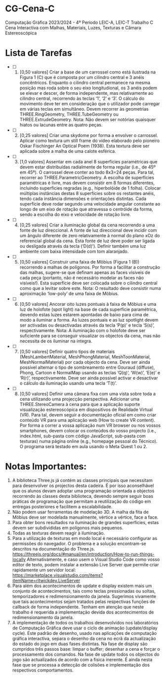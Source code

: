 # CG-Cena-C
Computação Gráfica
2023/2024 - 4º Período
LEIC-A, LEIC-T
Trabalho C
Cena Interactiva com Malhas, Materiais, Luzes, Texturas e Câmara Estereoscópica

# Lista de Tarefas
- [ ] 1. [0,50 valores] Criar a base de um carrossel como está ilustrada na Figura 1 (C) que é composta
por um cilindro central e 3 anéis concêntricos. Enquanto o cilindro central permanece na mesma
posição mas roda sobre o seu eixo longitudional, os 3 anéis podem se elevar e descer, de forma
independente, mas relativamente ao cilindro central, recorrendo às teclas ‘1’, ‘2’ e ‘3’. O cálculo
do movimento deve ter em consideração que o utilizador pode carregar em várias teclas em
simultâneo. Devem recorrer às geometrias THREE.RingGeometry, THREE.TubeGeometry ou
THREE.ExtrudeGeometry.
Nota: Não devem ser notórias quaisquer hiatos ou lacunas entre as quatro peças.
- [ ] 2. [0,25 valores] Criar uma skydome por forma a envolver o carrossel. Aplicar como textura um still
frame do vídeo elaborado pelo pioneiro Oskar Fischinger An Optical Poem (1938). Esta textura
deve ser aplicada sobre a malha de uma calote esférica.
- [ ] 3. [1,0 valores] Assentar em cada anel 8 superfícies paramétricas que devem estar distribuídas
radialmente de forma regular (i.e., de 45º em 45º). O carrossel deve conter ao todo 8x3=24
peças. Para tal, recorrer ao THREE.ParametricGeometry. A escolha de superfícies paramétricas é
livre, mas devem consistir em 8 formas diferentes, incluindo superfícies regradas (e.g.,
hiperbolóide de 1 folha). Colocar múltiplas instâncias destas 8 superfícies sobre os restantes
anéis, tendo cada instância dimensões e orientações distintas. Cada superfície deve rodar
segundo uma velocidade angular constante ao longo de um eixo de rotação que atravessa o
centróide da forma, sendo a escolha do eixo e velocidade de rotação livre.
- [ ] 4. [0,25 valores] Criar a iluminação global da cena recorrendo a uma fonte de luz direccional. A
fonte de luz direccional deve incidir com um ângulo diferente de zero relativamente à normal do
plano xOz do referencial global da cena. Esta fonte de luz deve poder ser ligada ou desligada
através da tecla (‘D(d)’). Definir também uma luz ambiente com baixa intensidade com tom
alaranjado.
- [ ] 5. [0,50 valores] Construir uma faixa de Möbius (Figura 1 (B)) recorrendo a malhas de polígonos.
Por forma a facilitar a construção das malhas, sugere-se que definam apenas as faces visíveis de
cada peça (portanto, não é necessário modelar as faces não visíveis!). Esta superfície deve ser
colocada sobre o cilindro central como que a levitar sobre este.
Nota: O resultado deve consistir numa aproximação ‘low-poly’ de uma faixa de Möbius.
- [ ] 6. [0,50 valores] Ancorar oito luzes pontuais à faixa de Möbius e uma luz de holofote (spot light)
na base de cada superfície paramétrica, devendo estas luzes estarem apontadas de baixo para
cima de modo a iluminar a forma. As luzes pontuais e as luz spotlight devem ser activadas ou
desactivadas através da tecla ‘P(p)’ e tecla ‘S(s)’, respectivamente.
Nota: A iluminação com o holofote deve ser suficiente para se conseguir visualizar os
objectos da cena, mas não necessita de os iluminar na íntegra.
- [ ] 7. [0,50 valores] Definir quatro tipos de materiais (MeshLambertMaterial, MeshPhongMaterial,
MeshToonMaterial, MeshNormalMaterial) por cada objecto da cena. Deve ser ainda possível
alternar o tipo de sombreamento entre Gouraud (diffuse), Phong, Cartoon e NormalMap usando 
as teclas ‘Q(q)’, ‘W(w)’, ‘E(e)’ e ‘R(r)’, respectivamente. Deve ser ainda possível activar e
desactivar o cálculo da iluminação usando uma tecla ‘T(t)’.
- [ ] 8. [0,50 valores] Definir uma câmara fixa com uma vista sobre toda a cena utilizando uma
projecção perspectiva. Adicionar uma THREE.StereoCamera à cena para que a aplicação suporte
visualização estereoscópica em dispositivos de Realidade Virtual (VR). Para tal, devem seguir a
documentação oficial em como criar conteúdo VR para uma aplicação web (How to create VR
content). Por forma a correr a vossa aplicação num VR browser ou nos vossos smartphones,
devem colocar os conteúdos do vosso projecto (i.e., index.html, sub-pasta com código
JavaScript, sub-pasta com texturas) numa página online (e.g., homepage pessoal do Técnico). O
programa será testado em aula usando o Meta Quest 1 ou 2.
# Notas Importantes:
1. A biblioteca Three.js já contém as classes principais que necessitam para desenvolver os
projectos desta cadeira. É por isso aconselhável que os alunos devam adoptar uma
programação orientada a objectos recorrendo às classes desta biblioteca, devendo sempre
seguir boas práticas de programação que permitam a reutilização do código em entregas
posteriores e facilitem a escalabilidade.
2. Não podem usar ferramentas de modelação 3D. A malha da fita de Möbius deve ser
modelada manualmente, vértice a vértice, face a face.
3. Para obter bons resultados na iluminação de grandes superfícies, estas devem ser
subdivididas em polígonos mais pequenos.
4. Todas as texturas devem reagir à iluminação.
5. Para a utilização de texturas em modo local é necessário configurar as permissões do
navegador. O problema e a solução encontram-se descritos na documentação do Three.js.
https://threejs.org/docs/#manual/en/introduction/How-to-run-things-locally
Alternativamente, e caso usem o Visual Studio Code como vosso editor de texto, podem
instalar a extensão Live Server que permite criar rapidamente um servidor local:
https://marketplace.visualstudio.com/items?itemName=ritwickdey.LiveServer
6. Para além dos acontecimentos de update e display existem mais um conjunto de
acontecimentos, tais como teclas pressionadas ou soltas, temporizadores e
redimensionamento da janela. Sugerimos vivamente que tais acontecimentos sejam tratados
pelas respectivas funções de callback de forma independente. Tenham em atenção que
neste trabalho é requerida a implementação devida dos acontecimentos de
redimensionamento da janela.
7. A implementação de todos os trabalhos desenvolvidos nos laboratórios de Computação
Gráfica deve usar o ciclo de animação (update/display cycle). Este padrão de desenho, usado
nas aplicações de computação gráfica interactiva, separa o desenho da cena no ecrã da
actualização do estado do jogo em duas fases distintas. Na fase de display são cumpridos três
passos base: limpar o buffer; desenhar a cena e forçar o processamento dos comandos. Na
fase de update todos os objectos do jogo são actualizados de acordo com a física inerente. É
ainda nesta fase que se processa a detecção de colisões e implementação dos respectivos
comportamentos.